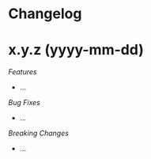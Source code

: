 # Changelog

<a name="x.y.z"></a>

# x.y.z (yyyy-mm-dd)

_Features_

- ...

_Bug Fixes_

- ...

_Breaking Changes_

- ...

